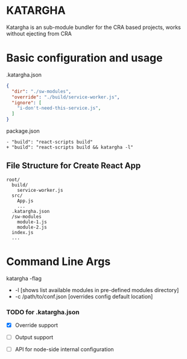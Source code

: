 # KATARGHA
Katargha is an sub-module bundler for the CRA based projects, works without ejecting from CRA

# Basic configuration and usage

.katargha.json
```json
{
  "dir": "./sw-modules",
  "override": "./build/service-worker.js",
  "ignore": [
    "i-don't-need-this-service.js",
  ]
}
```

package.json
```
- "build": "react-scripts build"
+ "build": "react-scripts build && katargha -l"
```

## File Structure for Create React App
```
root/
  build/
    service-worker.js
  src/
    App.js
    ...
  .katargha.json
  /sw-modules
    module-1.js
    module-2.js
  index.js
  ...
```

# Command Line Args
  katargha -flag
  - -l [shows list available modules in pre-defined modules directory]
  - -c /path/to/conf.json [overrides config default location]

### TODO for .katargha.json
 - [x] Override support
 - [ ] Output support
 - [ ] API for node-side internal configuration

